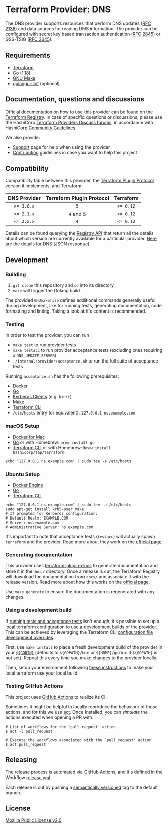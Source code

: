 # Terraform Provider: DNS

The DNS provider supports resources that perform DNS updates ([RFC 2136](https://datatracker.ietf.org/doc/html/rfc2136)) and data sources for reading DNS information. The provider can be configured with secret key based transaction authentication ([RFC 2845](https://datatracker.ietf.org/doc/html/rfc2845)) or GSS-TSIG ([RFC 3645](https://datatracker.ietf.org/doc/html/rfc3645)).

## Requirements

* [Terraform](https://www.terraform.io/downloads)
* [Go](https://go.dev/doc/install) (1.18)
* [GNU Make](https://www.gnu.org/software/make/)
* [golangci-lint](https://golangci-lint.run/usage/install/#local-installation) (optional)

## Documentation, questions and discussions
Official documentation on how to use this provider can be found on the
[Terraform Registry](https://registry.terraform.io/providers/hashicorp/DNS/latest/docs).
In case of specific questions or discussions, please use the
HashiCorp [Terraform Providers Discuss forums](https://discuss.hashicorp.com/c/terraform-providers/31),
in accordance with HashiCorp [Community Guidelines](https://www.hashicorp.com/community-guidelines).

We also provide:

* [Support](.github/SUPPORT.md) page for help when using the provider
* [Contributing](.github/CONTRIBUTING.md) guidelines in case you want to help this project

## Compatibility

Compatibility table between this provider, the [Terraform Plugin Protocol](https://www.terraform.io/plugin/how-terraform-works#terraform-plugin-protocol)
version it implements, and Terraform:

| DNS Provider | Terraform Plugin Protocol | Terraform |
|:------------:|:-------------------------:|:---------:|
|  `>= 3.0.x`  |            `5`            | `>= 0.12` |
|  `>= 2.1.x`  |        `4` and `5`        | `>= 0.12` |
|  `<= 2.x.x`  |            `4`            | `<= 0.12` |

Details can be found querying the [Registry API](https://www.terraform.io/internals/provider-registry-protocol#list-available-versions)
that return all the details about which version are currently available for a particular provider.
[Here](https://registry.terraform.io/v1/providers/hashicorp/DNS/versions) are the details for DNS (JSON response).


## Development

### Building

1. `git clone` this repository and `cd` into its directory
2. `make` will trigger the Golang build

The provided `GNUmakefile` defines additional commands generally useful during development,
like for running tests, generating documentation, code formatting and linting.
Taking a look at it's content is recommended.

### Testing

In order to test the provider, you can run

* `make test` to run provider tests
* `make testacc` to run provider acceptance tests (excluding ones requiring a `DNS_UPDATE_SERVER`)
* `./internal/provider/acceptance.sh` to run the full suite of acceptance tests

Running `acceptance.sh` has the following prerequisites:

- [Docker](https://www.docker.com/)
- [Go](https://golang.org/)
- [Kerberos Clients](https://web.mit.edu/kerberos/dist/) (e.g. `kinit`)
- [Make](https://www.gnu.org/software/make/)
- [Terraform CLI](https://terraform.io/)
- `/etc/hosts` entry (or equivalent): `127.0.0.1 ns.example.com`



### macOS Setup

- [Docker for Mac](https://docs.docker.com/docker-for-mac/install/)
- [Go](https://golang.org/dl/) or with Homebrew: `brew install go`
- [Terraform CLI](https://www.terraform.io/downloads.html) or with Homebrew: `brew install hashicorp/tap/terraform`

```shell
echo "127.0.0.1 ns.example.com" | sudo tee -a /etc/hosts
```

### Ubuntu Setup

- [Docker Engine](https://docs.docker.com/engine/install/ubuntu/)
- [Go](https://github.com/golang/go/wiki/Ubuntu)
- [Terraform CLI](https://www.terraform.io/docs/cli/install/apt.html)

```shell
echo "127.0.0.1 ns.example.com" | sudo tee -a /etc/hosts
sudo apt-get install krb5-user make
# If prompted for Kerberos configuration:
# Default Realm: EXAMPLE.COM
# Server: ns.example.com
# Administrative Server: ns.example.com
```

It's important to note that acceptance tests (`testacc`) will actually spawn
`terraform` and the provider. Read more about they work on the
[official page](https://www.terraform.io/plugin/testing/acceptance-tests).

### Generating documentation

This provider uses [terraform-plugin-docs](https://github.com/hashicorp/terraform-plugin-docs/)
to generate documentation and store it in the `docs/` directory.
Once a release is cut, the Terraform Registry will download the documentation from `docs/`
and associate it with the release version. Read more about how this works on the
[official page](https://www.terraform.io/registry/providers/docs).

Use `make generate` to ensure the documentation is regenerated with any changes.

### Using a development build

If [running tests and acceptance tests](#testing) isn't enough, it's possible to set up a local terraform configuration
to use a development builds of the provider. This can be achieved by leveraging the Terraform CLI
[configuration file development overrides](https://www.terraform.io/cli/config/config-file#development-overrides-for-provider-developers).

First, use `make install` to place a fresh development build of the provider in your
[`${GOBIN}`](https://pkg.go.dev/cmd/go#hdr-Compile_and_install_packages_and_dependencies)
(defaults to `${GOPATH}/bin` or `${HOME}/go/bin` if `${GOPATH}` is not set). Repeat
this every time you make changes to the provider locally.

Then, setup your environment following [these instructions](https://www.terraform.io/plugin/debugging#terraform-cli-development-overrides)
to make your local terraform use your local build.

### Testing GitHub Actions

This project uses [GitHub Actions](https://docs.github.com/en/actions/automating-builds-and-tests) to realize its CI.

Sometimes it might be helpful to locally reproduce the behaviour of those actions,
and for this we use [act](https://github.com/nektos/act). Once installed, you can _simulate_ the actions executed
when opening a PR with:

```shell
# List of workflows for the 'pull_request' action
$ act -l pull_request

# Execute the workflows associated with the `pull_request' action 
$ act pull_request
```

## Releasing

The release process is automated via GitHub Actions, and it's defined in the Workflow
[release.yml](./.github/workflows/release.yml).

Each release is cut by pushing a [semantically versioned](https://semver.org/) tag to the default branch.

## License

[Mozilla Public License v2.0](./LICENSE)
